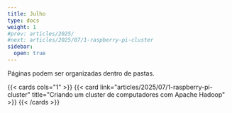 ```yaml
---
title: Julho
type: docs
weight: 1
#prev: articles/2025/
#next: articles/2025/07/1-raspberry-pi-cluster
sidebar:
  open: true
---
```


Páginas podem ser organizadas dentro de pastas.

{{< cards cols="1" >}}
  {{< card link="articles/2025/07/1-raspberry-pi-cluster" title="Criando um cluster de computadores com Apache Hadoop" >}}
{{< /cards >}}
